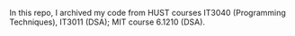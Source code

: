 In this repo, I archived my code from HUST courses IT3040 (Programming Techniques), IT3011 (DSA); MIT course 6.1210 (DSA).